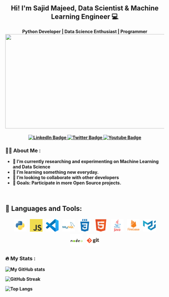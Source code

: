 

<div id="header" align="center">
  <H2>Hi! I'm Sajid Majeed, Data Scientist & Machine Learning Engineer 💻</H2>
  <b>Python Developer | Data Science Enthusiast | Programmer<b>
</div>
                                 
<div align="center">
  <img src="https://media.giphy.com/media/dWesBcTLavkZuG35MI/giphy.gif" width="600" height="300"/>
</div>


  </br>

  
<div id="badges" align="center">
  <a href=https://www.linkedin.com/in/sajid-majeed/>
    <img src="https://img.shields.io/badge/LinkedIn-blue?style=for-the-badge&logo=linkedin&logoColor=white" alt="LinkedIn Badge"/>
  </a>
   <a href=https://twitter.com/sajidmajeed92>
    <img src="https://img.shields.io/badge/Twitter-blue?style=for-the-badge&logo=twitter&logoColor=white" alt="Twitter Badge"/>
  </a>
  <a href=https://www.youtube.com/channel/UCU5UaODVQvnNZRqNx3kTMVg>
    <img src="https://img.shields.io/badge/YouTube-red?style=for-the-badge&logo=youtube&logoColor=white" alt="Youtube Badge"/>
  </a>
 
</div>




### :man_technologist: About Me :
<!--
**SajidMajeed92/SajidMajeed92** is a ✨ _special_ ✨ repository because its `README.md` (this file) appears on your GitHub profile.

Here are some ideas to get you started:
-->
- 🔭  I’m currently researching and experimenting on Machine Learning and Data Science 
- 🌱 I’m learning something new everyday.
- 👯 I’m looking to collaborate with other developers
- 🙌 Goals: Participate in more Open Source projects.

 </br>


## 🧰 Languages and Tools:
<p align="center">
<img src="https://raw.githubusercontent.com/github/explore/80688e429a7d4ef2fca1e82350fe8e3517d3494d/topics/python/python.png" alt="Python" height="40" style="vertical-align:top; margin:4px">
<img src="https://raw.githubusercontent.com/github/explore/80688e429a7d4ef2fca1e82350fe8e3517d3494d/topics/javascript/javascript.png" alt="Javascript" height="40" style="vertical-align:top; margin:4px">
<img src="https://raw.githubusercontent.com/github/explore/80688e429a7d4ef2fca1e82350fe8e3517d3494d/topics/visual-studio-code/visual-studio-code.png" alt="VS Code" height="40" style="vertical-align:top; margin:4px">
  <img src="https://github.com/devicons/devicon/blob/master/icons/mysql/mysql-original-wordmark.svg" title="MySQL"  alt="MySQL" height="40" style="vertical-align:top; margin:4px">
   <img src="https://github.com/devicons/devicon/blob/master/icons/css3/css3-plain-wordmark.svg"  title="CSS3" alt="CSS" height="40" style="vertical-align:top; margin:4px">
  <img src="https://github.com/devicons/devicon/blob/master/icons/html5/html5-original.svg" title="HTML5" alt="HTML" height="40" style="vertical-align:top; margin:4px">
  <img src="https://github.com/devicons/devicon/blob/master/icons/java/java-original-wordmark.svg" title="Java" alt="Java" height="40" style="vertical-align:top; margin:4px">
   
  <img src="https://github.com/devicons/devicon/blob/master/icons/firebase/firebase-plain-wordmark.svg" title="Firebase" alt="Firebase" height="40" style="vertical-align:top; margin:4px"/>

  <img src="https://github.com/devicons/devicon/blob/master/icons/materialui/materialui-original.svg" title="Material UI" alt="Material UI" height="40" style="vertical-align:top; margin:4px">
   <img src="https://github.com/devicons/devicon/blob/master/icons/nodejs/nodejs-original-wordmark.svg" title="NodeJS" alt="NodeJS"height="40" style="vertical-align:top; margin:4px">
  
  <img src="https://github.com/devicons/devicon/blob/master/icons/git/git-original-wordmark.svg" title="Git" alt="Git" height="40" style="vertical-align:top; margin:4px">

</p>

### :fire: My Stats :
![My GitHub stats](https://github-readme-stats.vercel.app/api?username=SajidMajeed92&theme=github_dark&show_icons=true)

![GitHub Streak](https://streak-stats.demolab.com/?user=SajidMajeed92&theme=dark)

![Top Langs](https://github-readme-stats.vercel.app/api/top-langs/?username=SajidMajeed92)










 



